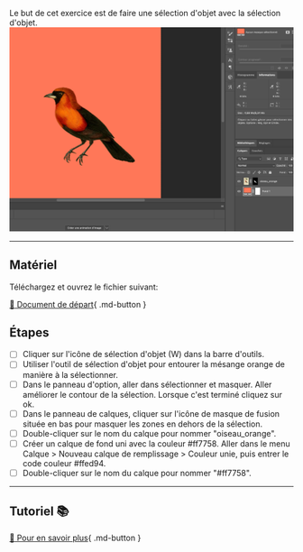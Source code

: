 Le but de cet exercice est de faire une sélection d'objet avec la sélection d'objet.
![](../assets/image/08_mesange_orange.png)
***

## Matériel

Téléchargez et ouvrez le fichier suivant:

[📁 Document de départ](../assets/image/08_mesanges.jpg){ .md-button }   <br>

## Étapes

- [ ] Cliquer sur l'icône de sélection d'objet (W) dans la barre d'outils.
- [ ] Utiliser l'outil de sélection d'objet pour entourer la mésange orange de manière à la sélectionner.
- [ ] Dans le panneau d'option, aller dans sélectionner et masquer. Aller améliorer le contour de la sélection. Lorsque c'est terminé cliquez sur ok.
- [ ] Dans le panneau de calques, cliquer sur l'icône de masque de fusion située en bas pour masquer les zones en dehors de la sélection.
- [ ] Double-cliquer sur le nom du calque pour nommer "oiseau_orange".
- [ ] Créer un calque de fond uni avec la couleur #ff7758. Aller dans le menu Calque > Nouveau calque de remplissage > Couleur unie, puis entrer le code couleur #ffed94.
- [ ] Double-cliquer sur le nom du calque pour nommer "#ff7758".

***

## Tutoriel 📚

[📖 Pour en savoir plus](https://uqam-my.sharepoint.com/:v:/g/personal/lavoie-pilote_francoise_uqam_ca/ET9NSGc2Ts5Ctdr63yH28n0BdkoE6fvHdtZIkcsjqBv2dQ?nav=eyJyZWZlcnJhbEluZm8iOnsicmVmZXJyYWxBcHAiOiJPbmVEcml2ZUZvckJ1c2luZXNzIiwicmVmZXJyYWxBcHBQbGF0Zm9ybSI6IldlYiIsInJlZmVycmFsTW9kZSI6InZpZXciLCJyZWZlcnJhbFZpZXciOiJNeUZpbGVzTGlua0NvcHkifX0&e=H5hXDS){ .md-button }   <br>
